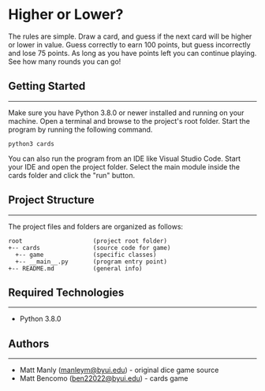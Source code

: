 # Higher or Lower?
The rules are simple. Draw a card, and guess if the next card will be higher or lower in value. Guess correctly to earn 100 points, but guess incorrectly and lose 75 points. As long as you have points left you can continue playing. See how many rounds you can go!

## Getting Started
---
Make sure you have Python 3.8.0 or newer installed and running on your machine. Open a terminal and 
browse to the project's root folder. Start the program by running the following command.
```
python3 cards
```
You can also run the program from an IDE like Visual Studio Code. Start your IDE and open the 
project folder. Select the main module inside the cards folder and click the "run" button.

## Project Structure
---
The project files and folders are organized as follows:
```
root                    (project root folder)
+-- cards               (source code for game)
  +-- game              (specific classes)
  +-- __main__.py       (program entry point)
+-- README.md           (general info)
```

## Required Technologies
---
* Python 3.8.0

## Authors
---
* Matt Manly (manleym@byui.edu) - original dice game source
* Matt Bencomo (ben22022@byui.edu) - cards game
